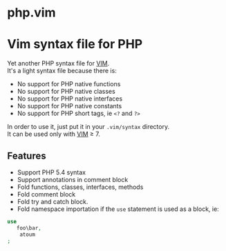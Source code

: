 php.vim
=======
# Vim syntax file for PHP

Yet another PHP syntax file for [VIM](http://www.vim.org).  
It's a light syntax file because there is:

* No support for PHP native functions
* No support for PHP native classes
* No support for PHP native interfaces
* No support for PHP native constants
* No support for PHP short tags, ie `<?` and `?>`

In order to use it, just put it in your `.vim/syntax` directory.  
It can be used only with [VIM](http://www.vim.org) ≥ 7.

## Features

* Support PHP 5.4 syntax
* Support annotations in comment block
* Fold functions, classes, interfaces, methods
* Fold comment block
* Fold try and catch block.
* Fold namespace importation if the `use` statement is used as a block, ie:

``` PHP
use
   foo\bar,
	atoum
;
```
